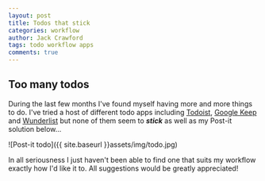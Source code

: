 ```yaml
---
layout: post
title: Todos that stick
categories: workflow
author: Jack Crawford
tags: todo workflow apps
comments: true
---
```


## Too many todos
During the last few months I've found myself having more and more things to do. I've tried a host of different todo apps including [Todoist](https://en.todoist.com/), [Google Keep](https://keep.google.com/) and [Wunderlist](https://www.wunderlist.com/) but none of them seem to _**stick**_ as well as my Post-it solution below...

![Post-it todo]({{ site.baseurl }}assets/img/todo.jpg)

In all seriousness I just haven't been able to find one that suits my workflow exactly how I'd like it to. All suggestions would be greatly appreciated!
